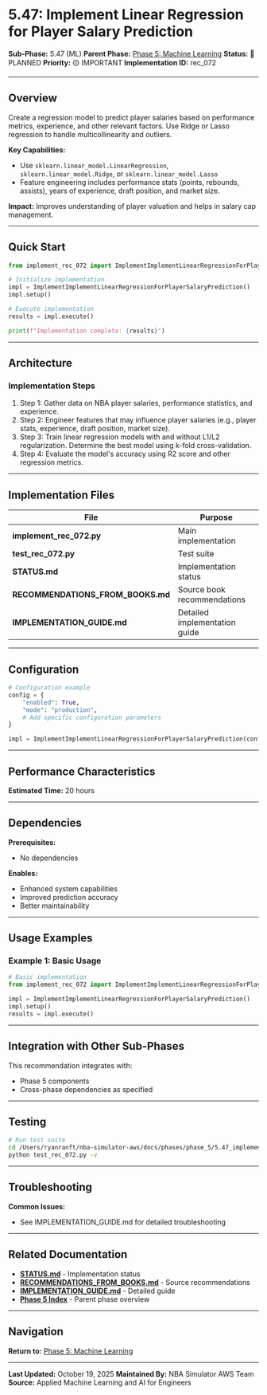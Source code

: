 # 5.47: Implement Linear Regression for Player Salary Prediction

**Sub-Phase:** 5.47 (ML)
**Parent Phase:** [Phase 5: Machine Learning](../PHASE_5_INDEX.md)
**Status:** 🔵 PLANNED
**Priority:** 🟡 IMPORTANT
**Implementation ID:** rec_072

---

## Overview

Create a regression model to predict player salaries based on performance metrics, experience, and other relevant factors. Use Ridge or Lasso regression to handle multicollinearity and outliers.

**Key Capabilities:**
- Use `sklearn.linear_model.LinearRegression`, `sklearn.linear_model.Ridge`, or `sklearn.linear_model.Lasso`
- Feature engineering includes performance stats (points, rebounds, assists), years of experience, draft position, and market size.

**Impact:**
Improves understanding of player valuation and helps in salary cap management.

---

## Quick Start

```python
from implement_rec_072 import ImplementImplementLinearRegressionForPlayerSalaryPrediction

# Initialize implementation
impl = ImplementImplementLinearRegressionForPlayerSalaryPrediction()
impl.setup()

# Execute implementation
results = impl.execute()

print(f"Implementation complete: {results}")
```

---

## Architecture

### Implementation Steps

1. Step 1: Gather data on NBA player salaries, performance statistics, and experience.
2. Step 2: Engineer features that may influence player salaries (e.g., player stats, experience, draft position, market size).
3. Step 3: Train linear regression models with and without L1/L2 regularization. Determine the best model using k-fold cross-validation.
4. Step 4: Evaluate the model's accuracy using R2 score and other regression metrics.

---

## Implementation Files

| File | Purpose |
|------|---------|
| **implement_rec_072.py** | Main implementation |
| **test_rec_072.py** | Test suite |
| **STATUS.md** | Implementation status |
| **RECOMMENDATIONS_FROM_BOOKS.md** | Source book recommendations |
| **IMPLEMENTATION_GUIDE.md** | Detailed implementation guide |

---

## Configuration

```python
# Configuration example
config = {
    "enabled": True,
    "mode": "production",
    # Add specific configuration parameters
}

impl = ImplementImplementLinearRegressionForPlayerSalaryPrediction(config=config)
```

---

## Performance Characteristics

**Estimated Time:** 20 hours

---

## Dependencies

**Prerequisites:**
- No dependencies

**Enables:**
- Enhanced system capabilities
- Improved prediction accuracy
- Better maintainability

---

## Usage Examples

### Example 1: Basic Usage

```python
# Basic implementation
from implement_rec_072 import ImplementImplementLinearRegressionForPlayerSalaryPrediction

impl = ImplementImplementLinearRegressionForPlayerSalaryPrediction()
impl.setup()
results = impl.execute()
```

---

## Integration with Other Sub-Phases

This recommendation integrates with:
- Phase 5 components
- Cross-phase dependencies as specified

---

## Testing

```bash
# Run test suite
cd /Users/ryanranft/nba-simulator-aws/docs/phases/phase_5/5.47_implement_linear_regression_for_player_salary_prediction
python test_rec_072.py -v
```

---

## Troubleshooting

**Common Issues:**
- See IMPLEMENTATION_GUIDE.md for detailed troubleshooting

---

## Related Documentation

- **[STATUS.md](STATUS.md)** - Implementation status
- **[RECOMMENDATIONS_FROM_BOOKS.md](RECOMMENDATIONS_FROM_BOOKS.md)** - Source recommendations
- **[IMPLEMENTATION_GUIDE.md](IMPLEMENTATION_GUIDE.md)** - Detailed guide
- **[Phase 5 Index](../PHASE_5_INDEX.md)** - Parent phase overview

---

## Navigation

**Return to:** [Phase 5: Machine Learning](../PHASE_5_INDEX.md)

---

**Last Updated:** October 19, 2025
**Maintained By:** NBA Simulator AWS Team
**Source:** Applied Machine Learning and AI for Engineers

